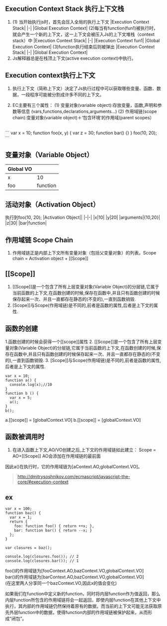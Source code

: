 ﻿## Execution Context Stack 执行上下文栈
1. (1) 当开始执行js时，首先会压入全局的执行上下文
|Execution Context Stack|
|-|
|Global Execution Context|
(2)每当有function(fun1)被执行时，就会产生一个新的上下文，这一上下文会被压入Js的上下文堆栈（context stack）中
|Execution Context Stack|
|-|
|Execution Context fun1|
|Global Execution Context|
(3)function执行结束后则被弹出
|Execution Context Stack|
|-|
|Global Execution Context|
2. Js解释器总是在栈顶上下文(active execution context)中执行。

## Execution context执行上下文
1. 执行上下文（简称上下文）决定了Js执行过程中可以获取哪些变量、函数、数据，一段程序可能被分割成许多不同的上下文。

2. EC主要有三个属性：
(1) 变量对象(variable object):存放变量，函数,声明和参数等信息
(vars,functions,declarations,arguments...)
(2) 作用域链(scope chain):变量对象(variable object)＋‘包含环境’的作用域(parent scopes） 


<br>
```
var x = 10;
function foo(x, y) {
    var z = 30;
    function bar() {}
}
foo(10, 20);
```

## 变量对象（Variable Object）

|Global VO||
|-|-|
|x|10|
|foo|function|

## 活动对象（Activation Object）
执行到foo(10, 20);
|Activation Object||
|-|-|
|x|10|
|y|20|
|arguments|{10,20}|
|z|30|
|bar|function|


## 作用域链 Scope Chain
1. 作用域链正是内部上下文所有变量对象（包括父变量对象）的列表。Scope chain = Activation object + [[Scope]]

## [[Scope]]
1. [[Scope]]是一个包含了所有上层变量对象(Variable Object)的分层链,它属于当前函数的上下文,在函数创建的时候,保存在函数中,并且只有函数创建的时候保存起来一次、并且一直都存在静态的(不变的),一直到函数销毁.
2. [Scope]]与Scope(作用域链)是不同的,前者是函数的属性,后者是上下文的属性.

## 函数的创建
1.函数创建的时候会获得一个[[scope]]属性
2. [[Scope]]是一个包含了所有上层变量对象(Variable Object)的分层链,它属于当前函数的上下文,在函数创建的时候,保存在函数中,并且只有函数创建的时候保存起来一次、并且一直都存在静态的(不变的),一直到函数销毁.
3. [Scope]]与Scope(作用域链)是不同的,前者是函数的属性,后者是上下文的属性.
```
var x = 10;
function a() {
  console.log(x);//10
}
function b () {
  var x = 5;
  a();
}
b(); 
```
a.[[scope]] = [globalContext.VO]
b.[[scope]] = [globalContext.VO]

## 函数被调用时
1. 在进入函数上下文,AO/VO创建之后,上下文的作用域链如此建立：
Scope = AO+[[Scope]]
AO会添加在作用域链的最前面

因此a()在执行时，它的作用域链为[aContext.AO,globalContext.VO]。


> http://dmitrysoshnikov.com/ecmascript/javascript-the-core/#execution-context

## ex
```
var x = 100;
function baz() {
  var x = 1;
  return {
    foo: function foo() { return ++x; },
    bar: function bar() { return --x; }
  };
}
 
var closures = baz();
 
console.log(closures.foo()); // 2
console.log(closures.bar()); // 1
```
foo()的作用域链为[fooContext.AO,bazContext.VO,globalContext.VO]<br>
bar()的作用域链为[barContext.AO,bazContext.VO,globalContext.VO]<br>
(在这里两人分享同一个bazContext.VO,因此x的值会变化)<br>

如果我们在function中定义新的function，同时将内层function作为值返回，那么内层function所包含的作用域链将会一起返回，即使内层function在其他上下文中执行，其内部的作用域链仍然保持着原有的数据，而当前的上下文可能无法获取原先外层function中的数据，使得function内部的作用域链被保护起来，从而形成“闭包”。
